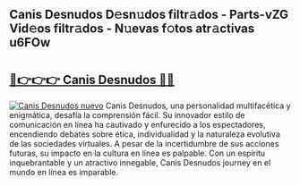 ## Canis Desnudos D𝚎sn𝚞dos filtr𝚊dos - Parts-vZG Vid𝚎os filtr𝚊dos - N𝚞evas f𝚘tos atr𝚊ctivas u6FOw

# <h2><a href="http://mb0abg.tromn.icu/?c=Canis+Desnudos">🔗👉👉👉 Canis Desnudos 🔗🔗</a></h2>

[![Canis Desnudos nuevo](https://i.imgur.com/pEAQMta.gif)](http://mb0abg.tromn.icu/?c=Canis+Desnudos)
Canis Desnudos, una personalidad multifacética y enigmática, desafía la comprensión fácil. Su innovador estilo de comunicación en línea ha cautivado y enfurecido a los espectadores, encendiendo debates sobre ética, individualidad y la naturaleza evolutiva de las sociedades virtuales. A pesar de la incertidumbre de sus acciones futuras, su impacto en la cultura en línea es palpable. Con un espíritu inquebrantable y un atractivo innegable, Canis Desnudos journey en el mundo en línea es imparable.

